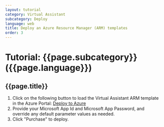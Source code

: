 ```yaml
---
layout: tutorial
category: Virtual Assistant
subcategory: Deploy
language: web
title: Deploy an Azure Resource Manager (ARM) templates
order: 3
---
```


# Tutorial: {{page.subcategory}} ({{page.language}})

## {{page.title}}

1. Click on the following button to load the Virtual Assistant ARM template in the Azure Portal:
<a href="https://portal.azure.com/#create/Microsoft.Template/uri/https%3a%2f%2fraw.githubusercontent.com%2fmicrosoft%2fbotframework-solutions%2fmaster%2ftemplates%2fcsharp%2fVA%2fVA%2fDeployment%2fResources%2ftemplate.json" class="btn btn-default">Deploy to Azure</a>
1. Provide your Microsoft App Id and Microsoft App Password, and override any default parameter values as needed.
1. Click "Purchase" to deploy.
